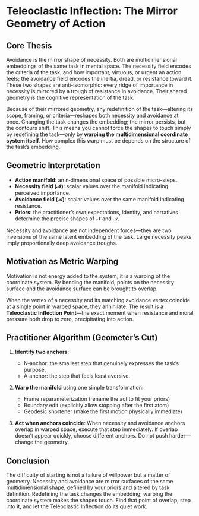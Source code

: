 # Teleoclastic Inflection: The Mirror Geometry of Action

## Core Thesis

Avoidance is the mirror shape of necessity. Both are multidimensional embeddings of the same task in mental space. The necessity field encodes the criteria of the task, and how important, virtuous, or urgent an action feels; the avoidance field encodes the inertia, dread, or resistance toward it. These two shapes are anti-isomorphic: every ridge of importance in necessity is mirrored by a trough of resistance in avoidance. Their shared geometry *is* the cognitive representation of the task.

Because of their mirrored geometry, any redefinition of the task—altering its scope, framing, or criteria—reshapes both necessity and avoidance at once. Changing the task changes the embedding; the mirror persists, but the contours shift. This means you cannot force the shapes to touch simply by redefining the task—only by **warping the multidimensional coordinate system itself**. How complex this warp must be depends on the structure of the task’s embedding.

## Geometric Interpretation

* **Action manifold**: an n‑dimensional space of possible micro-steps.
* **Necessity field (𝒩)**: scalar values over the manifold indicating perceived importance.
* **Avoidance field (𝒜)**: scalar values over the same manifold indicating resistance.
* **Priors**: the practitioner’s own expectations, identity, and narratives determine the precise shapes of 𝒩 and 𝒜.

Necessity and avoidance are not independent forces—they are two inversions of the same latent embedding of the task. Large necessity peaks imply proportionally deep avoidance troughs.

## Motivation as Metric Warping

Motivation is not energy added to the system; it is a warping of the coordinate system. By bending the manifold, points on the necessity surface and the avoidance surface can be brought to overlap.

When the vertex of a necessity and its matching avoidance vertex coincide at a single point in warped space, they annihilate. The result is a **Teleoclastic Inflection Point**—the exact moment when resistance and moral pressure both drop to zero, precipitating into action.

## Practitioner Algorithm (Geometer’s Cut)

1. **Identify two anchors**:

   * N‑anchor: the smallest step that genuinely expresses the task’s purpose.
   * A‑anchor: the step that feels least aversive.
2. **Warp the manifold** using one simple transformation:

   * Frame reparameterization (rename the act to fit your priors)
   * Boundary edit (explicitly allow stopping after the first atom)
   * Geodesic shortener (make the first motion physically immediate)
3. **Act when anchors coincide**: When necessity and avoidance anchors overlap in warped space, execute that step immediately. If overlap doesn’t appear quickly, choose different anchors. Do not push harder—change the geometry.

## Conclusion

The difficulty of starting is not a failure of willpower but a matter of geometry. Necessity and avoidance are mirror surfaces of the same multidimensional shape, defined by your priors and altered by task definition. Redefining the task changes the embedding; warping the coordinate system makes the shapes touch. Find that point of overlap, step into it, and let the Teleoclastic Inflection do its quiet work.
